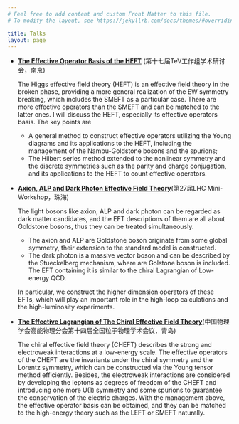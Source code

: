 ```yaml
---
# Feel free to add content and custom Front Matter to this file.
# To modify the layout, see https://jekyllrb.com/docs/themes/#overriding-theme-defaults

title: Talks
layout: page
---
```


- [**The Effective Operator Basis of the HEFT**](https://indico.ihep.ac.cn/event/20782/contributions/146418/)
(第十七届TeV工作组学术研讨会，南京)

	The Higgs effective field theory (HEFT) is an effective field theory in the broken phase, providing a more general realization of the EW symmetry breaking, which includes the SMEFT as a particular case. There are more effective operators than the SMEFT and can be matched to the latter ones. I will discuss the HEFT, especially its effective operators basis. The key points are
	
	- A general method to construct effective operators utilizing the Young diagrams and its applications to the HEFT, including the management of the Nambu-Goldstone bosons and the spurions;
	- The Hilbert series method extended to the nonlinear symmetry and the discrete symmetries such as the parity and charge conjugation, and its applications to the HEFT to count effective operators.

- [**Axion, ALP and Dark Photon Effective Field Theory**](https://indico.ihep.ac.cn/event/21126/contributions/147366/)(第27届LHC Mini-Workshop，珠海)

	The light bosons like axion, ALP and dark photon can be regarded as dark matter candidates, and the EFT descriptions of them are all about Goldstone bosons, thus they can be treated simultaneously.

	- The axion and ALP are Goldstone boson originate from some global symmetry, their extension to the standard model is constructed.
	- The dark photon is a massive vector boson and can be described by the Stueckelberg mechanism, where are Golstone boson is included. The EFT containing it is similar to the chiral Lagrangian of Low-energy QCD.

	In particular, we construct the higher dimension operators of these EFTs, which will play an important role in the high-loop calculations and the high-luminosity experiments.

- [**The Effective Lagrangian of The Chiral Effective Field Theory**](https://indico.ihep.ac.cn/event/21331/abstracts/10853/)(中国物理学会高能物理分会第十四届全国粒子物理学术会议，青岛)

	The chiral effective field theory (CHEFT) describes the strong and electroweak interactions at a low-energy scale. The effective operators of the CHEFT are the invariants under the chiral symmetry and the Lorentz symmetry, which can be constructed via the Young tensor method efficiently. Besides, the electroweak interactions are considered by developing the leptons as degrees of freedom of the CHEFT and introducing one more U(1) symmetry and some spurions to guarantee the conservation of the electric charges. With the management above, the effective operator basis can be obtained, and they can be matched to the high-energy theory such as the LEFT or SMEFT naturally.

